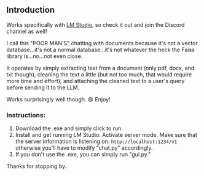 ## Introduction

Works specifically with [LM Studio](https://github.com/lmstudio-ai), so check it out and join the Discord channel as well!

I call this "POOR MAN'S" chatting with documents because it's not a vector database...it's not a normal database...it's not whatever the heck the Faiss library is...no...not even close.

It operates by simply extracting text from a document (only pdf, docx, and txt though), cleaning the text a little (but not too much, that would require more time and effort), and attaching the cleaned text to a user's query before sending it to the LLM.

Works surprisingly well though. 😄 Enjoy!

### Instructions:

1. Download the .exe and simply click to run.
2. Install and get running LM Studio. Activate server mode. Make sure that the server information is listening on: `http://localhost:1234/v1` otherwise you'll have to modify "chat.py" accordingly.
3. If you don't use the .exe, you can simply run "gui.py."

Thanks for stopping by.
